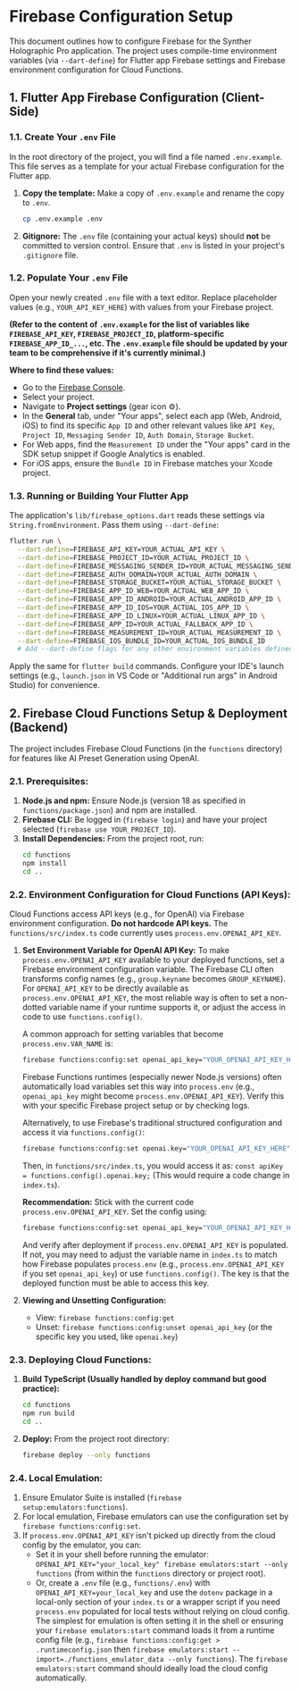 # Firebase Configuration Setup

This document outlines how to configure Firebase for the Synther Holographic Pro application. The project uses compile-time environment variables (via `--dart-define`) for Flutter app Firebase settings and Firebase environment configuration for Cloud Functions.

## 1. Flutter App Firebase Configuration (Client-Side)

### 1.1. Create Your `.env` File

In the root directory of the project, you will find a file named `.env.example`. This file serves as a template for your actual Firebase configuration for the Flutter app.

1.  **Copy the template:** Make a copy of `.env.example` and rename the copy to `.env`.
    ```bash
    cp .env.example .env
    ```
2.  **Gitignore:** The `.env` file (containing your actual keys) should **not** be committed to version control. Ensure that `.env` is listed in your project's `.gitignore` file.

### 1.2. Populate Your `.env` File

Open your newly created `.env` file with a text editor. Replace placeholder values (e.g., `YOUR_API_KEY_HERE`) with values from your Firebase project.

**(Refer to the content of `.env.example` for the list of variables like `FIREBASE_API_KEY`, `FIREBASE_PROJECT_ID`, platform-specific `FIREBASE_APP_ID_...`, etc. The `.env.example` file should be updated by your team to be comprehensive if it's currently minimal.)**

**Where to find these values:**
*   Go to the [Firebase Console](https://console.firebase.google.com/).
*   Select your project.
*   Navigate to **Project settings** (gear icon ⚙️).
*   In the **General** tab, under "Your apps", select each app (Web, Android, iOS) to find its specific `App ID` and other relevant values like `API Key`, `Project ID`, `Messaging Sender ID`, `Auth Domain`, `Storage Bucket`.
*   For Web apps, find the `Measurement ID` under the "Your apps" card in the SDK setup snippet if Google Analytics is enabled.
*   For iOS apps, ensure the `Bundle ID` in Firebase matches your Xcode project.

### 1.3. Running or Building Your Flutter App

The application's `lib/firebase_options.dart` reads these settings via `String.fromEnvironment`. Pass them using `--dart-define`:

```bash
flutter run \
  --dart-define=FIREBASE_API_KEY=YOUR_ACTUAL_API_KEY \
  --dart-define=FIREBASE_PROJECT_ID=YOUR_ACTUAL_PROJECT_ID \
  --dart-define=FIREBASE_MESSAGING_SENDER_ID=YOUR_ACTUAL_MESSAGING_SENDER_ID \
  --dart-define=FIREBASE_AUTH_DOMAIN=YOUR_ACTUAL_AUTH_DOMAIN \
  --dart-define=FIREBASE_STORAGE_BUCKET=YOUR_ACTUAL_STORAGE_BUCKET \
  --dart-define=FIREBASE_APP_ID_WEB=YOUR_ACTUAL_WEB_APP_ID \
  --dart-define=FIREBASE_APP_ID_ANDROID=YOUR_ACTUAL_ANDROID_APP_ID \
  --dart-define=FIREBASE_APP_ID_IOS=YOUR_ACTUAL_IOS_APP_ID \
  --dart-define=FIREBASE_APP_ID_LINUX=YOUR_ACTUAL_LINUX_APP_ID \
  --dart-define=FIREBASE_APP_ID=YOUR_ACTUAL_FALLBACK_APP_ID \
  --dart-define=FIREBASE_MEASUREMENT_ID=YOUR_ACTUAL_MEASUREMENT_ID \
  --dart-define=FIREBASE_IOS_BUNDLE_ID=YOUR_ACTUAL_IOS_BUNDLE_ID
  # Add --dart-define flags for any other environment variables defined in your .env like HUGGING_FACE_API_KEY etc.
```
Apply the same for `flutter build` commands. Configure your IDE's launch settings (e.g., `launch.json` in VS Code or "Additional run args" in Android Studio) for convenience.

## 2. Firebase Cloud Functions Setup & Deployment (Backend)

The project includes Firebase Cloud Functions (in the `functions` directory) for features like AI Preset Generation using OpenAI.

### 2.1. Prerequisites:

1.  **Node.js and npm:** Ensure Node.js (version 18 as specified in `functions/package.json`) and npm are installed.
2.  **Firebase CLI:** Be logged in (`firebase login`) and have your project selected (`firebase use YOUR_PROJECT_ID`).
3.  **Install Dependencies:** From the project root, run:
    ```bash
    cd functions
    npm install
    cd ..
    ```

### 2.2. Environment Configuration for Cloud Functions (API Keys):

Cloud Functions access API keys (e.g., for OpenAI) via Firebase environment configuration. **Do not hardcode API keys.** The `functions/src/index.ts` code currently uses `process.env.OPENAI_API_KEY`.

1.  **Set Environment Variable for OpenAI API Key:**
    To make `process.env.OPENAI_API_KEY` available to your deployed functions, set a Firebase environment configuration variable. The Firebase CLI often transforms config names (e.g., `group.keyname` becomes `GROUP_KEYNAME`). For `OPENAI_API_KEY` to be directly available as `process.env.OPENAI_API_KEY`, the most reliable way is often to set a non-dotted variable name if your runtime supports it, or adjust the access in code to use `functions.config()`.

    A common approach for setting variables that become `process.env.VAR_NAME` is:
    ```bash
    firebase functions:config:set openai_api_key="YOUR_OPENAI_API_KEY_HERE"
    ```
    Firebase Functions runtimes (especially newer Node.js versions) often automatically load variables set this way into `process.env` (e.g., `openai_api_key` might become `process.env.OPENAI_API_KEY`). Verify this with your specific Firebase project setup or by checking logs.

    Alternatively, to use Firebase's traditional structured configuration and access it via `functions.config()`:
    ```bash
    firebase functions:config:set openai.key="YOUR_OPENAI_API_KEY_HERE"
    ```
    Then, in `functions/src/index.ts`, you would access it as:
    `const apiKey = functions.config().openai.key;` (This would require a code change in `index.ts`).

    **Recommendation:** Stick with the current code `process.env.OPENAI_API_KEY`. Set the config using:
    ```bash
    firebase functions:config:set openai_api_key="YOUR_OPENAI_API_KEY_HERE"
    ```
    And verify after deployment if `process.env.OPENAI_API_KEY` is populated. If not, you may need to adjust the variable name in `index.ts` to match how Firebase populates `process.env` (e.g., `process.env.OPENAI_API_KEY` if you set `openai_api_key`) or use `functions.config()`. The key is that the deployed function must be able to access this key.

2.  **Viewing and Unsetting Configuration:**
    *   View: `firebase functions:config:get`
    *   Unset: `firebase functions:config:unset openai_api_key` (or the specific key you used, like `openai.key`)

### 2.3. Deploying Cloud Functions:

1.  **Build TypeScript (Usually handled by deploy command but good practice):**
    ```bash
    cd functions
    npm run build
    cd ..
    ```
2.  **Deploy:**
    From the project root directory:
    ```bash
    firebase deploy --only functions
    ```

### 2.4. Local Emulation:

1.  Ensure Emulator Suite is installed (`firebase setup:emulators:functions`).
2.  For local emulation, Firebase emulators can use the configuration set by `firebase functions:config:set`.
3.  If `process.env.OPENAI_API_KEY` isn't picked up directly from the cloud config by the emulator, you can:
    *   Set it in your shell before running the emulator: `OPENAI_API_KEY="your_local_key" firebase emulators:start --only functions` (from within the `functions` directory or project root).
    *   Or, create a `.env` file (e.g., `functions/.env`) with `OPENAI_API_KEY=your_local_key` and use the `dotenv` package in a local-only section of your `index.ts` or a wrapper script if you need `process.env` populated for local tests without relying on cloud config. The simplest for emulation is often setting it in the shell or ensuring your `firebase emulators:start` command loads it from a runtime config file (e.g., `firebase functions:config:get > .runtimeconfig.json` then `firebase emulators:start --import=./functions_emulator_data --only functions`). The `firebase emulators:start` command should ideally load the cloud config automatically.
